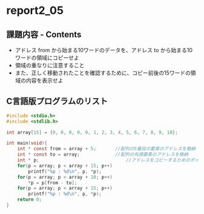 # report2_05

## 課題内容 - Contents  

* アドレス from から始まる10ワードのデータを、アドレス to から始まる10ワードの領域にコピーせよ  
* 領域の重なりに注意すること  
* また、正しく移動されたことを確認するために、コピー前後の15ワードの領域の内容を表示せよ  

## C言語版プログラムのリスト
```c
#include <stdio.h>
#include <stdlib.h>

int array[15] = {0, 0, 0, 0, 0, 1, 2, 3, 4, 5, 6, 7, 8, 9, 10};

int main(void){
	int * const from = array + 5;		//配列の5番目の要素のアドレスを格納		
	int * const to = array;			    //配列の先頭要素のアドレスを格納
	int * p;				                //アドレスをコピーするためのポインタを宣言
	for(p = array; p < array + 15; p++)	
		printf("%p : %d\n", p, *p);
	for(p = array; p < array + 10; p++)
		*p = p[from - to];
	for(p = array; p < array + 15; p++)
		printf("%p : %d\n", p, *p);
	return 0;
}
```
